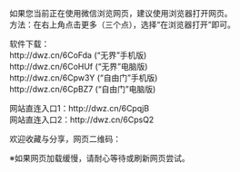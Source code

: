 <p>如果您当前正在使用微信浏览网页，建议使用浏览器打开网页。</br>
方法：在右上角点击更多（三个点），选择“在浏览器打开”即可。</p>
<p>软件下载：
</br><a>http://dwz.cn/6CoFda</a> (“无界”手机版)
</br><a>http://dwz.cn/6CoHUf</a> (“无界”电脑版)
</br><a>http://dwz.cn/6Cpw3Y</a> (“自由门”手机版)
</br><a>http://dwz.cn/6CpBZ7</a> (“自由门”电脑版)
</p>
<p>网站直连入口1：<a>http://dwz.cn/6CpqjB</a></br>网站直连入口2：<a>http://dwz.cn/6CpsQ2</a></p>
<p>
  欢迎收藏与分享，网页二维码：</br>
<img src="http://pan.baidu.com/share/qrcode?w=200&h=200&url=https://github.com/shortpathway/open" alt="">
</p>
<p>※如果网页加载缓慢，请耐心等待或刷新网页尝试。</p>
